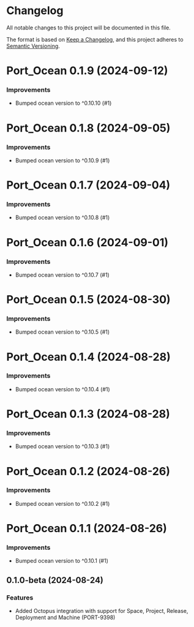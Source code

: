 # Changelog

All notable changes to this project will be documented in this file.

The format is based on [Keep a Changelog](https://keepachangelog.com/en/1.0.0/),
and this project adheres to [Semantic Versioning](https://semver.org/spec/v2.0.0.html).

<!-- towncrier release notes start -->

# Port_Ocean 0.1.9 (2024-09-12)

### Improvements

- Bumped ocean version to ^0.10.10 (#1)


# Port_Ocean 0.1.8 (2024-09-05)

### Improvements

- Bumped ocean version to ^0.10.9 (#1)


# Port_Ocean 0.1.7 (2024-09-04)

### Improvements

- Bumped ocean version to ^0.10.8 (#1)


# Port_Ocean 0.1.6 (2024-09-01)

### Improvements

- Bumped ocean version to ^0.10.7 (#1)


# Port_Ocean 0.1.5 (2024-08-30)

### Improvements

- Bumped ocean version to ^0.10.5 (#1)


# Port_Ocean 0.1.4 (2024-08-28)

### Improvements

- Bumped ocean version to ^0.10.4 (#1)


# Port_Ocean 0.1.3 (2024-08-28)

### Improvements

- Bumped ocean version to ^0.10.3 (#1)


# Port_Ocean 0.1.2 (2024-08-26)

### Improvements

- Bumped ocean version to ^0.10.2 (#1)


# Port_Ocean 0.1.1 (2024-08-26)

### Improvements

- Bumped ocean version to ^0.10.1 (#1)


## 0.1.0-beta (2024-08-24)

### Features

- Added Octopus integration with support for Space, Project, Release, Deployment and Machine (PORT-9398)


